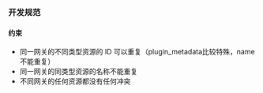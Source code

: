 ### 开发规范

#### 约束
- 同一网关的不同类型资源的 ID 可以重复（plugin_metadata比较特殊，name不能重复）
- 同一网关的同类型资源的名称不能重复
- 不同网关的任何资源都没有任何冲突
